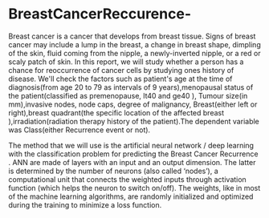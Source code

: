 # BreastCancerReccurence-

Breast cancer is a cancer that develops from breast tissue. Signs of breast cancer may include a lump in the breast, a change in breast shape, dimpling of the skin, fluid coming from the nipple, a newly-inverted nipple, or a red or scaly patch of skin. In this report, we will study whether a person has a chance for reoccurrence of cancer cells by studying ones history of disease. We'll check the factors such as patient's age at the time of diagnosis(from age 20 to 79 as intervals of 9 years),menopausal status of the patient(classified as premenopause, lt40 and ge40 ), Tumour size(in mm),invasive nodes, node caps, degree of malignancy, Breast(either left or right),breast quadrant(the specific location of the affected breast ),irradiation(radiation therapy history of the patient).The dependent variable was Class(either Recurrence event or not).

The method that we will use is the artificial neural network / deep learning with the classification problem for predicting the Breast Cancer Recurrence . ANN are made of layers with an input and an output dimension. The latter is determined by the number of neurons (also called ‘nodes’), a computational unit that connects the weighted inputs through activation function (which helps the neuron to switch on/off). The weights, like in most of the machine learning algorithms, are randomly initialized and optimized during the training to minimize a loss function.
